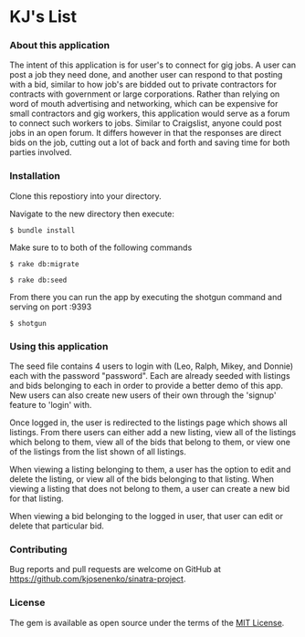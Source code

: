 # KJ's List

### About this application

The intent of this application is for user's to connect for gig jobs. A user can post a job they need done, and another user can respond to that posting with a bid, similar to how job's are bidded out to private contractors for contracts with government or large corporations. Rather than relying on word of mouth advertising and networking, which can be expensive for small contractors and gig workers, this application would serve as a forum to connect such workers to jobs. Similar to Craigslist, anyone could post jobs in an open forum. It differs however in that the responses are direct bids on the job, cutting out a lot of back and forth and saving time for both parties involved.

### Installation

Clone this repostiory into your directory.

Navigate to the new directory then execute:
```
$ bundle install
```
Make sure to to both of the following commands
```
$ rake db:migrate

$ rake db:seed
```
From there you can run the app by executing the shotgun command and serving on port :9393
```
$ shotgun
```

### Using this application

The seed file contains 4 users to login with (Leo, Ralph, Mikey, and Donnie) each with the password "password". Each are already seeded with listings and bids belonging to each in order to provide a better demo of this app. New users can also create new users of their own through the 'signup' feature to 'login' with. 

Once logged in, the user is redirected to the listings page which shows all listings. From there users can either add a new listing, view all of the listings which belong to them, view all of the bids that belong to them, or view one of the listings from the list shown of all listings.

When viewing a listing belonging to them, a user has the option to edit and delete the listing, or view all of the bids belonging to that listing. When viewing a listing that does not belong to them, a user can create a new bid for that listing.

When viewing a bid belonging to the logged in user, that user can edit or delete that particular bid.

### Contributing

Bug reports and pull requests are welcome on GitHub at https://github.com/kjosenenko/sinatra-project.

### License

The gem is available as open source under the terms of the [MIT License](https://opensource.org/licenses/MIT).
